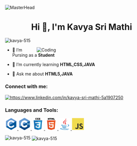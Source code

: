 ![MasterHead](https://wallpaperaccess.com/full/1947431.jpg)
<h1 align="center">Hi 👋, I'm Kavya Sri Mathi</h1>
<p align="left"> <img src="https://komarev.com/ghpvc/?username=kavya-515&label=Profile%20views&color=0e75b6&style=flat" alt="kavya-515" /> </p>
<img align="right" alt="Coding" width="400" src="https://cdn.lowgif.com/full/9cb12f51dffbaaa6-character-typing-by-vincent-mokuenko-dribbble.gif">

- 🔭 I’m Pursing as a **Student**

- 🌱 I’m currently learning **HTML,CSS,JAVA**

- 💬 Ask me about **HTML5,JAVA**

<h3 align="left">Connect with me:</h3>
<p align="left">
<a href="https://linkedin.com/in/https://www.linkedin.com/in/kavya-sri-mathi-5a1907250" target="blank"><img align="center" src="https://raw.githubusercontent.com/rahuldkjain/github-profile-readme-generator/master/src/images/icons/Social/linked-in-alt.svg" alt="https://www.linkedin.com/in/kavya-sri-mathi-5a1907250" height="30" width="40" /></a>
</p>

<h3 align="left">Languages and Tools:</h3>
<p align="left"> <a href="https://www.cprogramming.com/" target="_blank" rel="noreferrer"> <img src="https://raw.githubusercontent.com/devicons/devicon/master/icons/c/c-original.svg" alt="c" width="40" height="40"/> </a> <a href="https://www.w3schools.com/cpp/" target="_blank" rel="noreferrer"> <img src="https://raw.githubusercontent.com/devicons/devicon/master/icons/cplusplus/cplusplus-original.svg" alt="cplusplus" width="40" height="40"/> </a> <a href="https://www.w3schools.com/css/" target="_blank" rel="noreferrer"> <img src="https://raw.githubusercontent.com/devicons/devicon/master/icons/css3/css3-original-wordmark.svg" alt="css3" width="40" height="40"/> </a> <a href="https://www.w3.org/html/" target="_blank" rel="noreferrer"> <img src="https://raw.githubusercontent.com/devicons/devicon/master/icons/html5/html5-original-wordmark.svg" alt="html5" width="40" height="40"/> </a> <a href="https://www.java.com" target="_blank" rel="noreferrer"> <img src="https://raw.githubusercontent.com/devicons/devicon/master/icons/java/java-original.svg" alt="java" width="40" height="40"/> </a> <a href="https://developer.mozilla.org/en-US/docs/Web/JavaScript" target="_blank" rel="noreferrer"> <img src="https://raw.githubusercontent.com/devicons/devicon/master/icons/javascript/javascript-original.svg" alt="javascript" width="40" height="40"/> </a> </p>

<p><img align="left" src="https://github-readme-stats.vercel.app/api/top-langs?username=kavya-515&show_icons=true&locale=en&layout=compact" alt="kavya-515" /></p>

<p>&nbsp;<img align="center" src="https://github-readme-stats.vercel.app/api?username=kavya-515&show_icons=true&locale=en" alt="kavya-515" /></p>
